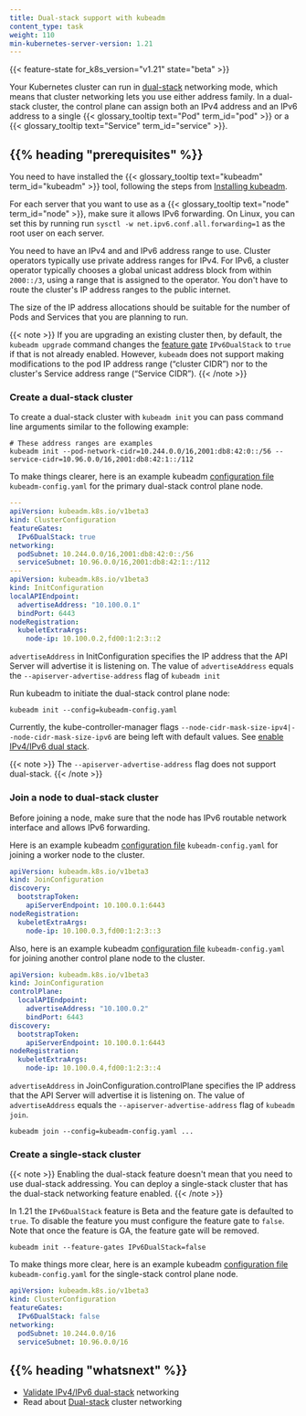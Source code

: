 ```yaml
---
title: Dual-stack support with kubeadm
content_type: task
weight: 110
min-kubernetes-server-version: 1.21
---
```


<!-- overview -->

{{< feature-state for_k8s_version="v1.21" state="beta" >}}

Your Kubernetes cluster can run in [dual-stack](/docs/concepts/services-networking/dual-stack/) networking mode, which means that cluster networking lets you use either address family. In a dual-stack cluster, the control plane can assign both an IPv4 address and an IPv6 address to a single {{< glossary_tooltip text="Pod" term_id="pod" >}} or a {{< glossary_tooltip text="Service" term_id="service" >}}.

<!-- body -->

## {{% heading "prerequisites" %}}

You need to have installed the {{< glossary_tooltip text="kubeadm" term_id="kubeadm" >}} tool, following the steps from [Installing kubeadm](/docs/setup/production-environment/tools/kubeadm/install-kubeadm/).

For each server that you want to use as a {{< glossary_tooltip text="node" term_id="node" >}}, make sure it allows IPv6 forwarding. On Linux, you can set this by running run `sysctl -w net.ipv6.conf.all.forwarding=1` as the root user on each server.

You need to have an IPv4 and and IPv6 address range to use. Cluster operators typically
use private address ranges for IPv4. For IPv6, a cluster operator typically chooses a global
unicast address block from within `2000::/3`, using a range that is assigned to the operator.
You don't have to route the cluster's IP address ranges to the public internet.

The size of the IP address allocations should be suitable for the number of Pods and
Services that you are planning to run.

{{< note >}}
If you are upgrading an existing cluster then, by default, the `kubeadm upgrade` command
changes the [feature gate](/docs/reference/command-line-tools-reference/feature-gates/)
`IPv6DualStack` to `true` if that is not already enabled.
However, `kubeadm` does not support making modifications to the pod IP address range
(“cluster CIDR”) nor to the cluster's Service address range (“Service CIDR”).
{{< /note >}}

### Create a dual-stack cluster

To create a dual-stack cluster with `kubeadm init` you can pass command line arguments
similar to the following example:

```shell
# These address ranges are examples
kubeadm init --pod-network-cidr=10.244.0.0/16,2001:db8:42:0::/56 --service-cidr=10.96.0.0/16,2001:db8:42:1::/112
```

To make things clearer, here is an example kubeadm [configuration file](https://pkg.go.dev/k8s.io/kubernetes/cmd/kubeadm/app/apis/kubeadm/v1beta3) `kubeadm-config.yaml` for the primary dual-stack control plane node.

```yaml
---
apiVersion: kubeadm.k8s.io/v1beta3
kind: ClusterConfiguration
featureGates:
  IPv6DualStack: true
networking:
  podSubnet: 10.244.0.0/16,2001:db8:42:0::/56
  serviceSubnet: 10.96.0.0/16,2001:db8:42:1::/112
---
apiVersion: kubeadm.k8s.io/v1beta3
kind: InitConfiguration
localAPIEndpoint:
  advertiseAddress: "10.100.0.1"
  bindPort: 6443
nodeRegistration:
  kubeletExtraArgs:
    node-ip: 10.100.0.2,fd00:1:2:3::2
```

`advertiseAddress` in InitConfiguration specifies the IP address that the API Server will advertise it is listening on. The value of `advertiseAddress` equals the `--apiserver-advertise-address` flag of `kubeadm init`

Run kubeadm to initiate the dual-stack control plane node:

```shell
kubeadm init --config=kubeadm-config.yaml
```

Currently, the kube-controller-manager flags `--node-cidr-mask-size-ipv4|--node-cidr-mask-size-ipv6` are being left with default values. See [enable IPv4/IPv6 dual stack](/docs/concepts/services-networking/dual-stack#enable-ipv4ipv6-dual-stack).

{{< note >}}
The `--apiserver-advertise-address` flag does not support dual-stack.
{{< /note >}}

### Join a node to dual-stack cluster

Before joining a node, make sure that the node has IPv6 routable network interface and allows IPv6 forwarding.

Here is an example kubeadm [configuration file](https://pkg.go.dev/k8s.io/kubernetes/cmd/kubeadm/app/apis/kubeadm/v1beta3) `kubeadm-config.yaml` for joining a worker node to the cluster.

```yaml
apiVersion: kubeadm.k8s.io/v1beta3
kind: JoinConfiguration
discovery:
  bootstrapToken:
    apiServerEndpoint: 10.100.0.1:6443
nodeRegistration:
  kubeletExtraArgs:
    node-ip: 10.100.0.3,fd00:1:2:3::3
```

Also, here is an example kubeadm [configuration file](https://pkg.go.dev/k8s.io/kubernetes/cmd/kubeadm/app/apis/kubeadm/v1beta3) `kubeadm-config.yaml` for joining another control plane node to the cluster.
```yaml
apiVersion: kubeadm.k8s.io/v1beta3
kind: JoinConfiguration
controlPlane:
  localAPIEndpoint:
    advertiseAddress: "10.100.0.2"
    bindPort: 6443
discovery:
  bootstrapToken:
    apiServerEndpoint: 10.100.0.1:6443
nodeRegistration:
  kubeletExtraArgs:
    node-ip: 10.100.0.4,fd00:1:2:3::4

```

`advertiseAddress` in JoinConfiguration.controlPlane specifies the IP address that the API Server will advertise it is listening on. The value of `advertiseAddress` equals the `--apiserver-advertise-address` flag of `kubeadm join`.

```shell
kubeadm join --config=kubeadm-config.yaml ...
```

### Create a single-stack cluster

{{< note >}}
Enabling the dual-stack feature doesn't mean that you need to use dual-stack addressing.
You can deploy a single-stack cluster that has the dual-stack networking feature enabled.
{{< /note >}}

In 1.21 the `IPv6DualStack` feature is Beta and the feature gate is defaulted to `true`. To disable the feature you must configure the feature gate to `false`. Note that once the feature is GA, the feature gate will be removed.

```shell
kubeadm init --feature-gates IPv6DualStack=false
```

To make things more clear, here is an example kubeadm [configuration file](https://pkg.go.dev/k8s.io/kubernetes/cmd/kubeadm/app/apis/kubeadm/v1beta3) `kubeadm-config.yaml` for the single-stack control plane node.

```yaml
apiVersion: kubeadm.k8s.io/v1beta3
kind: ClusterConfiguration
featureGates:
  IPv6DualStack: false
networking:
  podSubnet: 10.244.0.0/16
  serviceSubnet: 10.96.0.0/16
```

## {{% heading "whatsnext" %}}

* [Validate IPv4/IPv6 dual-stack](/docs/tasks/network/validate-dual-stack) networking
* Read about [Dual-stack](/docs/concepts/services-networking/dual-stack/) cluster networking
